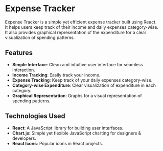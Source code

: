 # Expense Tracker

Expense Tracker is a simple yet efficient expense tracker built using React. It helps users keep track of their income and daily expenses category-wise. It also provides graphical representation of the expenditure for a clear visualization of spending patterns.

## Features

- **Simple Interface**: Clean and intuitive user interface for seamless interaction.
- **Income Tracking**: Easily track your income.
- **Expense Tracking**: Keep track of your daily expenses category-wise.
- **Category-wise Expenditure**: Clear visualization of expenditure in each category.
- **Graphical Representation**: Graphs for a visual representation of spending patterns.

## Technologies Used

- **React**: A JavaScript library for building user interfaces.
- **Chart.js**: Simple yet flexible JavaScript charting for designers & developers.
- **React Icons**: Popular icons in React projects.
